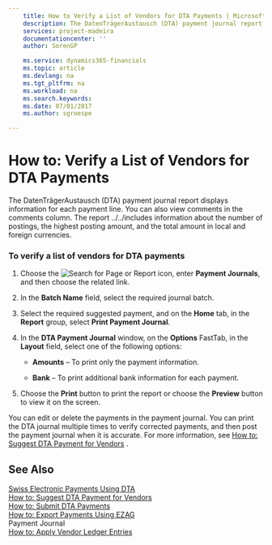 ```yaml
---
    title: How to Verify a List of Vendors for DTA Payments | Microsoft Docs
    description: The DatenTrägerAustausch (DTA) payment journal report displays information for each payment line. You can also view comments in the comments column. The report ../../includes information about the number of postings, the highest posting amount, and the total amount in local and foreign currencies.
    services: project-madeira
    documentationcenter: ''
    author: SorenGP

    ms.service: dynamics365-financials
    ms.topic: article
    ms.devlang: na
    ms.tgt_pltfrm: na
    ms.workload: na
    ms.search.keywords:
    ms.date: 07/01/2017
    ms.author: sgroespe

---
```

# How to: Verify a List of Vendors for DTA Payments
The DatenTrägerAustausch (DTA) payment journal report displays information for each payment line. You can also view comments in the comments column. The report ../../includes information about the number of postings, the highest posting amount, and the total amount in local and foreign currencies.  
  
### To verify a list of vendors for DTA payments  
  
1.  Choose the ![Search for Page or Report](media/ui-search/search_small.png "Search for Page or Report icon") icon, enter **Payment Journals**, and then choose the related link.  
  
2.  In the **Batch Name** field, select the required journal batch.  
  
3.  Select the required suggested payment, and on the **Home** tab, in the **Report** group, select **Print Payment Journal**.  
  
4.  In the **DTA Payment Journal** window, on the **Options** FastTab, in the **Layout** field, select one of the following options:  
  
    -   **Amounts** – To print only the payment information.  
  
    -   **Bank** – To print additional bank information for each payment.  
  
5.  Choose the **Print** button to print the report or choose the **Preview** button to view it on the screen.  
  
 You can edit or delete the payments in the payment journal. You can print the DTA journal multiple times to verify corrected payments, and then post the payment journal when it is accurate. For more information, see [How to: Suggest DTA Payment for Vendors](how-to-apply-vendor-ledger-entries.md) .  
  
## See Also  
 [Swiss Electronic Payments Using DTA](swiss-electronic-payments-using-dta.md)   
 [How to: Suggest DTA Payment for Vendors](how-to-suggest-dta-payment-for-vendors.md)   
 [How to: Submit DTA Payments](how-to-submit-dta-payments.md)   
 [How to: Export Payments Using EZAG](how-to-export-payments-using-ezag.md)   
 Payment Journal   
 [How to: Apply Vendor Ledger Entries](how-to-apply-vendor-ledger-entries.md)